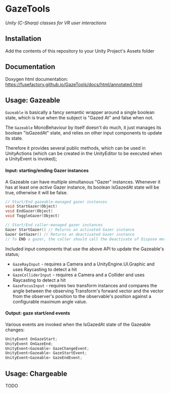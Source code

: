 # GazeTools
_Unity (C-Sharp) classes for VR user interactions_

## Installation
Add the contents of this repository to your Unity Project's Assets folder

## Documentation
Doxygen html documentation: https://fusefactory.github.io/GazeTools/docs/html/annotated.html

## Usage: Gazeable
```Gazeable``` is basically a fancy semantic wrapper around a single boolean state, which is true when the subject is "Gazed At" and false when not.

The ```Gazeable``` MonoBehaviour by itself doesn't do much, it just manages its boolean "IsGazedAt" state, and relies on other input components to update its state.


Therefore it provides several public methods, which can be used in UnityActions (which can be created
in the UnityEditor to be executed when a UnityEvent is invoked);

#### Input: starting/ending Gazer instances
A Gazeable can have multiple simultanous "Gazer" instances. Whenever it has at least one _active_ Gazer instance, its boolean IsGazedAt state will be true, otherwise it will be false.

```c
// Start/End gazeable-managed gazer instances
void StartGazer(Object)
void EndGazer(Object)
void ToggleGazer(Object)

// Start/End caller-managed gazer instances
Gazer StartGazer() // Returns an activated Gazer instance
Gazer GetGazer() // Returns an deactivated Gazer instance
// To END a gazer, the caller should call the Deactivate of Dispose method on the Gazer instance
```

Included input components that use the above API to update the Gazeable's status;
 - ```GazeRayInput``` - requires a Camera and a UnityEngine.UI.Graphic and uses Raycasting to detect a hit
 - ```GazeColliderInput``` - requires a Camera and a Collider and uses Raycasting to detect a hit
 - ```GazeFocusInput``` - requires two transform instances and compares the angle between the observing Transform's forward vector and the vector from the observer's position to the observable's position against a configurable maximum angle value.

#### Output: gaze start/end events
Various events are invoked when the IsGazedAt state of the Gazeable changes:

```c
UnityEvent OnGazeStart;
UnityEvent OnGazeEnd;
UnityEvent<Gazeable> GazeChangeEvent;
UnityEvent<Gazeable> GazeStartEvent;
UnityEvent<Gazeable> GazeEndEvent;
```

## Usage: Chargeable
TODO
